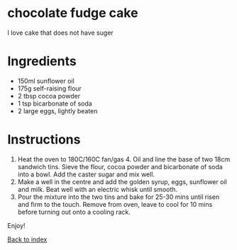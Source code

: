 # chocolate fudge cake
I love cake that does not have suger
# Ingredients

- 150ml sunflower oil
- 175g self-raising flour
- 2 tbsp cocoa powder
- 1 tsp bicarbonate of soda
- 2 large eggs, lightly beaten

# Instructions
1. Heat the oven to 180C/160C fan/gas 4. Oil and line the base of two 18cm sandwich tins. Sieve the flour, cocoa powder and bicarbonate of soda into a bowl. Add the caster sugar and mix well.
2. Make a well in the centre and add the golden syrup, eggs, sunflower oil and milk. Beat well with an electric whisk until smooth.
3. Pour the mixture into the two tins and bake for 25-30 mins until risen and firm to the touch. Remove from oven, leave to cool for 10 mins before turning out onto a cooling rack.


Enjoy!

[Back to index](https://ndm736.github.io/ME433.Kitchen/)